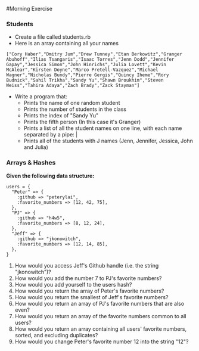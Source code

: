 #Morning Exercise

### Students
- Create a file called students.rb
- Here is an array containing all your names
```
["Cory Haber","Dmitry Jum","Drew Tunney","Etan Berkowitz","Granger Abuhoff","Ilias Tsangaris","Isaac Torres","Jenn Dodd","Jennifer Gapay","Jessica Simon","John Hinrichs","Julia Lovett","Kevin McAlear","Kirsten Doyne","Marco Pretell-Vazquez","Michael Wagner","Nicholas Bundy","Pierre Gergis","Quincy Iheme","Rory Budnick","Sahil Trikha","Sandy Yu","Shawn Broukhim","Steven Weiss","Tahira Adaya","Zach Brady","Zack Stayman"]
```
- Write a program that:
  - Prints the name of one random student
  - Prints the number of students in the class
  - Prints the index of "Sandy Yu"
  - Prints the fifth person (In this case it's Granger)
  - Prints a list of all the student names on one line, with each name separated by a pipe: |
  - Prints all of the students with J names (Jenn, Jennifer, Jessica, John and Julia)

### Arrays & Hashes
**Given the following data structure:**

    users = {
      "Peter" => {
        :github => "peterylai",
        :favorite_numbers => [12, 42, 75],
      },
      "PJ" => {
        :github => "h4w5",
        :favorite_numbers => [8, 12, 24],
      },
      "Jeff" => {
        :github => "jkonowitch",
        :favorite_numbers => [12, 14, 85],
      },
    }

1. How would you access Jeff's Github handle (i.e. the string "jkonowitch")?
2. How would you add the number 7 to PJ's favorite numbers?
3. How would you add yourself to the users hash?
4. How would you return the array of Peter's favorite numbers?
5. How would you return the smallest of Jeff's favorite numbers?
6. How would you return an array of PJ's favorite numbers that are also even?
7. How would you return an array of the favorite numbers common to all users?
8. How would you return an array containing all users' favorite numbers, sorted, and excluding duplicates?
9. How would you change Peter's favorite number 12 into the string "12"?



